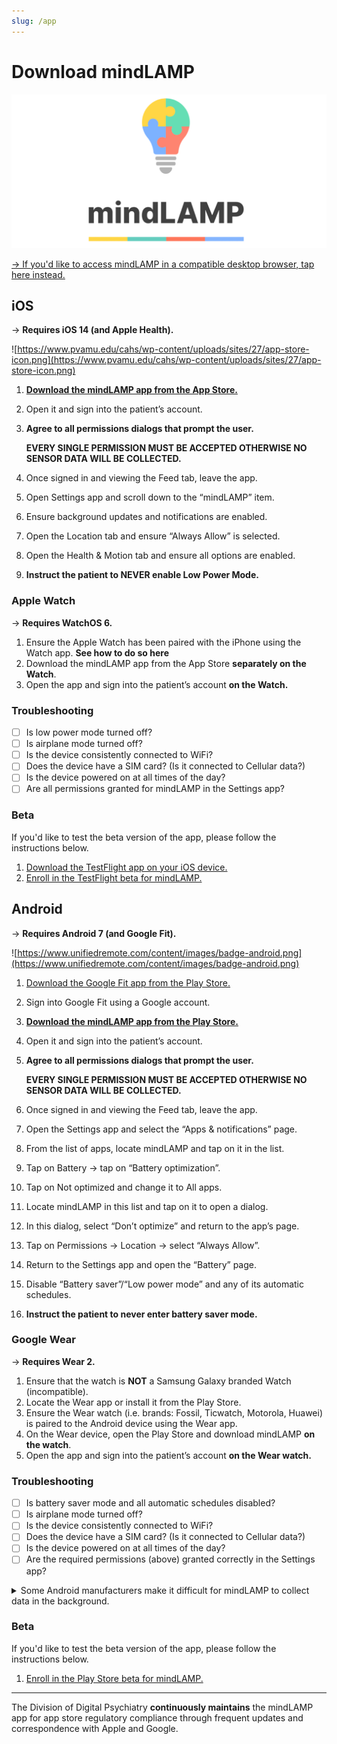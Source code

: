 ```yaml
---
slug: /app
---
```


# Download mindLAMP

![](/banner.png)

[→ If you'd like to access mindLAMP in a compatible desktop browser, tap here instead.](https://dashboard.lamp.digital)

## iOS

→ **Requires iOS 14 (and Apple Health).**

![https://www.pvamu.edu/cahs/wp-content/uploads/sites/27/app-store-icon.png](https://www.pvamu.edu/cahs/wp-content/uploads/sites/27/app-store-icon.png)

1. [**Download the mindLAMP app from the App Store.**](https://apps.apple.com/us/app/mindlamp/id1495947054)
2. Open it and sign into the patient’s account. 
3. **Agree to all permissions dialogs that prompt the user.**

    **EVERY SINGLE PERMISSION MUST BE ACCEPTED OTHERWISE NO SENSOR DATA WILL BE COLLECTED.**

4. Once signed in and viewing the Feed tab, leave the app.
5. Open Settings app and scroll down to the “mindLAMP” item.
6. Ensure background updates and notifications are enabled.
7. Open the Location tab and ensure “Always Allow” is selected.
8. Open the Health & Motion tab and ensure all options are enabled.
9. **Instruct the patient to NEVER enable Low Power Mode.**

### Apple Watch

→ **Requires WatchOS 6.**

1. Ensure the Apple Watch has been paired with the iPhone using the Watch app. **See how to do so here**
2. Download the mindLAMP app from the App Store **separately on the Watch**.
3. Open the app and sign into the patient’s account **on the Watch.**

### Troubleshooting

- [ ]  Is low power mode turned off?
- [ ]  Is airplane mode turned off?
- [ ]  Is the device consistently connected to WiFi?
- [ ]  Does the device have a SIM card? (Is it connected to Cellular data?)
- [ ]  Is the device powered on at all times of the day?
- [ ]  Are all permissions granted for mindLAMP in the Settings app?

### Beta

If you'd like to test the beta version of the app, please follow the instructions below.

1. [Download the TestFlight app on your iOS device.](https://apps.apple.com/us/app/testflight/id899247664)
2. [Enroll in the TestFlight beta for mindLAMP.](https://testflight.apple.com/join/TSpdLc6U)

## Android

→ **Requires Android 7 (and Google Fit).**

![https://www.unifiedremote.com/content/images/badge-android.png](https://www.unifiedremote.com/content/images/badge-android.png)

1. [Download the Google Fit app from the Play Store.](https://play.google.com/store/apps/details?id=com.google.android.apps.fitness)
2. Sign into Google Fit using a Google account.
3. [**Download the mindLAMP app from the Play Store.**](https://play.google.com/apps/details?id=digital.lamp.mindlamp) 
4. Open it and sign into the patient’s account. 
5. **Agree to all permissions dialogs that prompt the user.**

    **EVERY SINGLE PERMISSION MUST BE ACCEPTED OTHERWISE NO SENSOR DATA WILL BE COLLECTED.**

6. Once signed in and viewing the Feed tab, leave the app. 
7. Open the Settings app and select the “Apps & notifications” page.
8. From the list of apps, locate mindLAMP and tap on it in the list.
9. Tap on Battery → tap on “Battery optimization”.
10. Tap on Not optimized and change it to All apps.
11. Locate mindLAMP in this list and tap on it to open a dialog.
12. In this dialog, select “Don’t optimize” and return to the app’s page.
13. Tap on Permissions → Location → select “Always Allow”.
14. Return to the Settings app and open the “Battery” page. 
15. Disable “Battery saver”/“Low power mode” and any of its automatic schedules.
16. **Instruct the patient to never enter battery saver mode.**

### Google Wear

→ **Requires Wear 2.**

1. Ensure that the watch is **NOT** a Samsung Galaxy branded Watch (incompatible).
2. Locate the Wear app or install it from the Play Store.
3. Ensure the Wear watch (i.e. brands: Fossil, Ticwatch, Motorola, Huawei) is paired to the Android device using the Wear app. 
4. On the Wear device, open the Play Store and download mindLAMP **on the watch**.
5. Open the app and sign into the patient’s account **on the Wear watch.**

### Troubleshooting

- [ ]  Is battery saver mode and all automatic schedules disabled?
- [ ]  Is airplane mode turned off?
- [ ]  Is the device consistently connected to WiFi?
- [ ]  Does the device have a SIM card? (Is it connected to Cellular data?)
- [ ]  Is the device powered on at all times of the day?
- [ ]  Are the required permissions (above) granted correctly in the Settings app?

<details>

<summary> Some Android manufacturers make it difficult for mindLAMP to collect data in the background.</summary>

![](assets/dont_kill_my_app.png)

Read more at [https://dontkillmyapp.com](https://dontkillmyapp.com/)

> **UPDATE 2021:** Despite Android team's promise to enforce OEMs to be transparent about non-standard app killing, in Android 11 **Samsung has introduced a new severe (default ON) restriction**. Apps can no longer hold wake lock in foreground services. This breaks many use-cases, for instance **health apps are now unable to gather sensoric data for their users**.

**For best results when using the mindLAMP app on Samsung, OnePlus, Huawei, and Xiaomi devices, please visit the Don't Kill My App website and follow the recommendations listed.** 

The mindLAMP smartphone and wearable apps apply all best practices to ensure that data is collected as robustly as possible, but there are some cases where you may need to intervene and configure your device correctly.

</details>

### Beta

If you'd like to test the beta version of the app, please follow the instructions below.

1. [Enroll in the Play Store beta for mindLAMP.](https://play.google.com/apps/testing/digital.lamp.mindlamp)

---

The Division of Digital Psychiatry **continuously maintains** the mindLAMP app for app store regulatory compliance through frequent updates and correspondence with Apple and Google.
